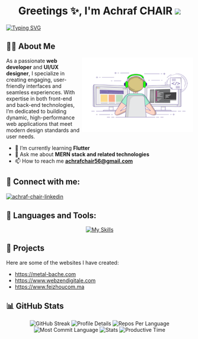 <h1 align="center">Greetings ✨, I'm Achraf CHAIR <img src="https://media.giphy.com/media/hvRJCLFzcasrR4ia7z/giphy.gif" width="35"></h1>

<span align="center">  
  <a href="https://git.io/typing-svg">
    <img src="https://readme-typing-svg.demolab.com?font=Ubuntu&pause=1000&width=435&lines=Front-End+Developer;Back-End+Developer;Full-Stack+Web+Developer;" alt="Typing SVG">
  </a>
</span>

## 🙋‍♂ About Me
<img align="right" alt="Coding" width="300" height="200" src="https://raw.githubusercontent.com/devSouvik/devSouvik/master/gif3.gif">

<p>As a passionate <strong>web developer</strong> and <strong>UI/UX designer</strong>, I specialize in creating engaging, user-friendly interfaces and seamless experiences. With expertise in both front-end and back-end technologies, I’m dedicated to building dynamic, high-performance web applications that meet modern design standards and user needs.</p>

- 🌱 I’m currently learning **Flutter**  
- 💬 Ask me about **MERN stack and related technologies**  
- 📫 How to reach me **achrafchair56@gmail.com**

<h2>📱 Connect with me:</h2>
<p align="left">
  <a href="https://www.linkedin.com/in/achraf-chair-2267402b3/" target="_blank">
    <img align="center" src="https://raw.githubusercontent.com/rahuldkjain/github-profile-readme-generator/master/src/images/icons/Social/linked-in-alt.svg" alt="achraf-chair-linkedin" height="30" width="40" />
  </a>
</p>

<h2>🚀 Languages and Tools:</h2>
<p align="center">
  <a href="https://skillicons.dev" target="_blank">
    <img src="https://skillicons.dev/icons?i=github,git,html,css,js,ts,react,redux,nextjs,vue,vuetify,tailwind,bootstrap,nodejs,express,mongodb,mysql,docker,postman,npm,vite,vercel,flutter,wordpress,materialui,figma,vscode,stackoverflow&perline=12" alt="My Skills">
  </a>
</p>

<h2>📂 Projects</h2>
<p>Here are some of the websites I have created:</p>
<ul>
  <li><a href="https://metal-bache.com" target="_blank">https://metal-bache.com</a></li>
  <li><a href="https://webzendigitale.com" target="_blank">https://www.webzendigitale.com</a></li>
  <li><a href="https://feizhoucom.ma" target="_blank">https://www.feizhoucom.ma</a></li>
</ul>

<h2>📊 GitHub Stats</h2>
<div align="center">
  <img src="https://github-readme-streak-stats.herokuapp.com?user=achrafdevl&theme=algolia&hide_border=true&border_radius=4&card_width=684" alt="GitHub Streak">
  <img src="http://github-profile-summary-cards.vercel.app/api/cards/profile-details?username=achrafdevl&theme=algolia" alt="Profile Details">
  <img src="http://github-profile-summary-cards.vercel.app/api/cards/repos-per-language?username=achrafdevl&theme=algolia" alt="Repos Per Language">
  <img src="http://github-profile-summary-cards.vercel.app/api/cards/most-commit-language?username=achrafdevl&theme=algolia" alt="Most Commit Language">
  <img src="http://github-profile-summary-cards.vercel.app/api/cards/stats?username=achrafdevl&theme=algolia" alt="Stats">
  <img src="http://github-profile-summary-cards.vercel.app/api/cards/productive-time?username=achrafdevl&theme=algolia&utcOffset=8" alt="Productive Time">
</div>
<!-- <div align="center">
  <img src="https://github-readme-streak-stats.herokuapp.com?user=achrafdevl&theme=algolia&hide_border=true&border_radius=4&card_width=684" alt="GitHub Streak">
  <img src="http://github-profile-summary-cards.vercel.app/api/cards/profile-details?username=achrafdevl&theme=algolia" alt="Profile Details" width="684">
  <img src="http://github-profile-summary-cards.vercel.app/api/cards/repos-per-language?username=achrafdevl&theme=algolia" alt="Repos Per Language"> 
  <img src="http://github-profile-summary-cards.vercel.app/api/cards/most-commit-language?username=achrafdevl&theme=algolia" alt="Most Commit Language">
  <img src="http://github-profile-summary-cards.vercel.app/api/cards/stats?username=achrafdevl&theme=algolia" alt="Stats">
  <img src="http://github-profile-summary-cards.vercel.app/api/cards/productive-time?username=achrafdevl&theme=algolia&utcOffset=8" alt="Productive Time">
</div> -->
